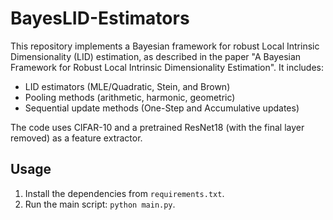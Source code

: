 # BayesLID-Estimators

This repository implements a Bayesian framework for robust Local Intrinsic Dimensionality (LID) estimation, as described in the paper "A Bayesian Framework for Robust Local Intrinsic Dimensionality Estimation". It includes:

- LID estimators (MLE/Quadratic, Stein, and Brown)
- Pooling methods (arithmetic, harmonic, geometric)
- Sequential update methods (One-Step and Accumulative updates)

The code uses CIFAR-10 and a pretrained ResNet18 (with the final layer removed) as a feature extractor.

## Usage

1. Install the dependencies from `requirements.txt`.
2. Run the main script: `python main.py`.